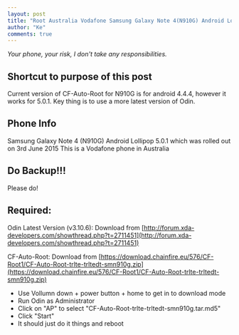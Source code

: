 ```yaml
--- 
layout: post
title: "Root Australia Vodafone Samsung Galaxy Note 4(N910G) Android Lollipop 5.0.1"
author: "Ke"
comments: true
---
```

*Your phone, your risk, I don't take any responsibilities.*

## Shortcut to purpose of this post

Current version of CF-Auto-Root for N910G is for android 4.4.4, however it works for 5.0.1. Key thing is to use a more latest version of Odin.

## Phone Info

Samsung Galaxy Note 4 (N910G) Android Lollipop 5.0.1 which was rolled out on 3rd June 2015
This is a Vodafone phone in Australia

## Do Backup!!!

Please do!

## Required:

Odin Latest Version (v3.10.6): Download from [http://forum.xda-developers.com/showthread.php?t=2711451](http://forum.xda-developers.com/showthread.php?t=2711451)

CF-Auto-Root: Download from [https://download.chainfire.eu/576/CF-Root1/CF-Auto-Root-trlte-trltedt-smn910g.zip](https://download.chainfire.eu/576/CF-Root1/CF-Auto-Root-trlte-trltedt-smn910g.zip)

* Use Vollumn down + power button + home to get in to download mode
* Run Odin as Administrator
* Click on "AP" to select "CF-Auto-Root-trlte-trltedt-smn910g.tar.md5"
* Click "Start"
* It should just do it things and reboot 